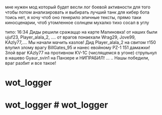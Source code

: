 мне нужен мод который будет весли лог боевой активности для того чтобы потом анализировать и выбирать лучший танк для кибер бота
тоись нет,
я хочу чтоб оно генерило эпичные тексты, 
прямо таки киносценарии, 
чтоб утомленное солнцем  мухалко тихо сосал в углу

типо:
 16:34  Диды решили сражаццо на карте Малиновка!
от наших были ujuf23, Player_alala_2, ....
от врагов понаехали Wrag29, Jove99, KAzly77,....
 Мы начали мачить казлов!
Дид Player_alala_2 на свитом т150 влупил злому врагу BillGates_95 и нанес евойному PZ-1 151 дамажки!
Злой враг KAzly77 на противном KV-1C (числящемся в угоне) струльнул в нашево Gyaur_svin1 на Панзере и НИПРАБИЛ!
...
..
Нашы победили, враг разбит и все такое!




# wot_logger
# wot_logger # wot_logger
